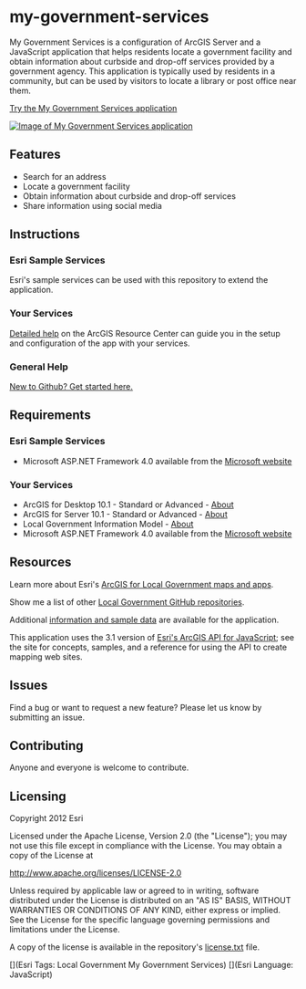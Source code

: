 # my-government-services

My Government Services is a configuration of ArcGIS Server and a JavaScript application that helps residents locate a government facility and obtain information about curbside and drop-off services provided by a government agency. This application is typically used by residents in a community, but can be used by visitors to locate a library or post office near them.

[Try the My Government Services application](http://localgovtemplates2.esri.com/mygovernmentservices/)

[![Image of My Government Services application](https://raw.github.com/Esri/my-government-services/master/my-government-services.png "My Government Services application")](http://localgovtemplates2.esri.com/mygovernmentservices/)

## Features

* Search for an address
* Locate a government facility
* Obtain information about curbside and drop-off services
* Share information using social media

## Instructions

### Esri Sample Services

Esri's sample services can be used with this repository to extend the application.

### Your Services

[Detailed help](http://resources.arcgis.com/en/help/localgovernment/10.1/index.html#/What_is_My_Government_Services/028s0000000m000000/)
on the ArcGIS Resource Center can guide you in the setup and configuration of the app with your services.

### General Help
[New to Github? Get started here.](http://htmlpreview.github.com/?https://github.com/Esri/esri.github.com/blob/master/help/esri-getting-to-know-github.html)

## Requirements

### Esri Sample Services

* Microsoft ASP.NET Framework 4.0 available from the [Microsoft website](http://www.microsoft.com/en-us/download/details.aspx?id=17851)

### Your Services

* ArcGIS for Desktop 10.1 - Standard or Advanced - [About](http://www.esri.com/software/arcgis/arcgis-for-desktop)
* ArcGIS for Server 10.1 - Standard or Advanced - [About](http://www.esri.com/software/arcgis/arcgisserver)
* Local Government Information Model - [About](http://www.arcgis.com/home/item.html?id=5f799e6d23d94e25b5aaaf2a58e63fb1)
* Microsoft ASP.NET Framework 4.0 available from the [Microsoft website](http://www.microsoft.com/en-us/download/details.aspx?id=17851)

## Resources

Learn more about Esri's [ArcGIS for Local Government maps and apps](http://resources.arcgis.com/en/communities/local-government/).

Show me a list of other [Local Government GitHub repositories](https://github.com/search?q=username:esri+local+government).

Additional [information and sample data](http://www.arcgis.com/home/item.html?id=4dd603a16e794b59968cf6479f709017)
are available for the application.

This application uses the 3.1 version of
[Esri's ArcGIS API for JavaScript](http://help.arcgis.com/en/webapi/javascript/arcgis/index.html);
see the site for concepts, samples, and a reference for using the API to create mapping web sites.

## Issues

Find a bug or want to request a new feature?  Please let us know by submitting an issue.

## Contributing

Anyone and everyone is welcome to contribute.

## Licensing

Copyright 2012 Esri

Licensed under the Apache License, Version 2.0 (the "License");
you may not use this file except in compliance with the License.
You may obtain a copy of the License at

   http://www.apache.org/licenses/LICENSE-2.0

Unless required by applicable law or agreed to in writing, software
distributed under the License is distributed on an "AS IS" BASIS,
WITHOUT WARRANTIES OR CONDITIONS OF ANY KIND, either express or implied.
See the License for the specific language governing permissions and
limitations under the License.

A copy of the license is available in the repository's
[license.txt](https://raw.github.com/Esri/my-government-services/master/license.txt) file.

[](Esri Tags: Local Government My Government Services)
[](Esri Language: JavaScript)
